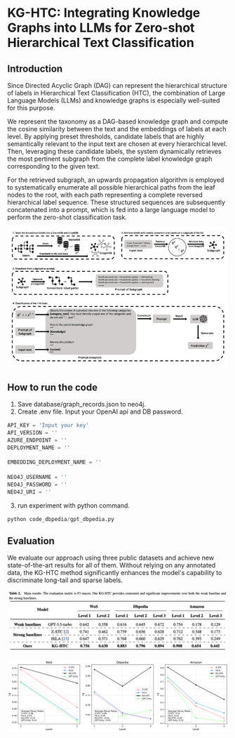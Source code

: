 # KG-HTC: Integrating Knowledge Graphs into LLMs for Zero-shot Hierarchical Text Classification

## Introduction

Since Directed Acyclic Graph (DAG) can represent the hierarchical structure of labels in Hierarchical Text Classification (HTC), the combination of Large Language Models (LLMs) and knowledge graphs is especially well-suited for this purpose.  

We represent the taxonomy as a DAG-based knowledge graph and compute the cosine similarity between the text and the embeddings of labels at each level. By applying preset thresholds, candidate labels that are highly semantically relevant to the input text are chosen at every hierarchical level. 
Then, leveraging these candidate labels, the system dynamically retrieves the most pertinent subgraph from the complete label knowledge graph corresponding to the given text. 

For the retrieved subgraph, an upwards propagation algorithm is employed to systematically enumerate all possible hierarchical paths from the leaf nodes to the root, with each path representing a complete reversed hierarchical label sequence. These structured sequences are subsequently concatenated into a prompt, which is fed into a large language model to perform the zero-shot classification task. 

![evaluation](script_main/pipeline.png)


## How to run the code
1. Save database/graph_records.json to neo4j.
2. Create .env file. Input your OpenAI api and DB password.
```python
API_KEY = 'Input your key'
API_VERSION = ''
AZURE_ENDPOINT = ''
DEPLOYMENT_NAME = ''

EMBEDDING_DEPLOYMENT_NAME = ''

NEO4J_USERNAME = ''
NEO4J_PASSWORD = ''
NEO4J_URI = ''
```
3. run experiment with python command.
```python
python code_dbpedia/gpt_dbpedia.py
```

## Evaluation

We evaluate our approach using three public datasets and achieve new state-of-the-art results for all of them. Without relying on any annotated data, the KG-HTC method significantly enhances the model's capability to discriminate long-tail and sparse labels. 

![evaluation](script_main/evaluation.png)

![evaluation](script_main/f1_decay_rates.png)
